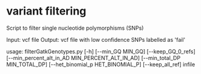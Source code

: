 # variant filtering
Script to filter single nucleotide polymorphisms (SNPs)

Input: vcf file
Output: vcf file with low confidence SNPs labelled as 'fail'

usage: filterGatkGenotypes.py [-h] [--min_GQ MIN_GQ] [--keep_GQ_0_refs] [--min_percent_alt_in_AD MIN_PERCENT_ALT_IN_AD] [--min_total_DP MIN_TOTAL_DP]
                              [--het_binomial_p HET_BINOMIAL_P] [--keep_all_ref]
                              infile
